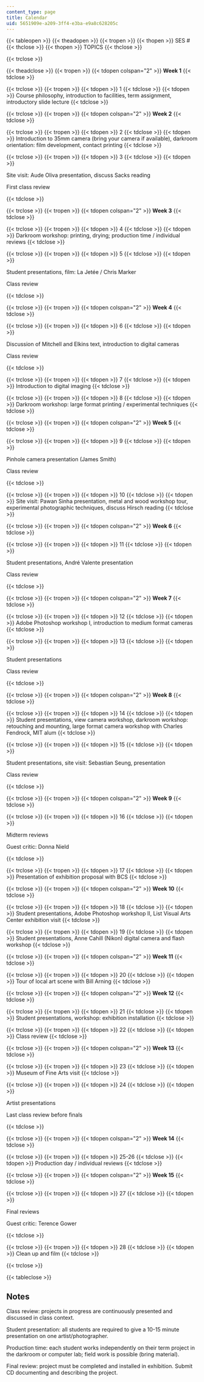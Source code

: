 ```yaml
---
content_type: page
title: Calendar
uid: 5651909e-a209-3ff4-e3ba-e9a8c628205c
---
```


{{< tableopen >}}
{{< theadopen >}}
{{< tropen >}}
{{< thopen >}}
SES #
{{< thclose >}}
{{< thopen >}}
TOPICS
{{< thclose >}}

{{< trclose >}}

{{< theadclose >}}
{{< tropen >}}
{{< tdopen colspan="2" >}}
**Week 1**
{{< tdclose >}}

{{< trclose >}}
{{< tropen >}}
{{< tdopen >}}
1
{{< tdclose >}}
{{< tdopen >}}
Course philosophy, introduction to facilities, term assignment, introductory slide lecture
{{< tdclose >}}

{{< trclose >}}
{{< tropen >}}
{{< tdopen colspan="2" >}}
**Week 2**
{{< tdclose >}}

{{< trclose >}}
{{< tropen >}}
{{< tdopen >}}
2
{{< tdclose >}}
{{< tdopen >}}
Introduction to 35mm camera (bring your camera if available), darkroom orientation: film development, contact printing
{{< tdclose >}}

{{< trclose >}}
{{< tropen >}}
{{< tdopen >}}
3
{{< tdclose >}}
{{< tdopen >}}


Site visit: Aude Oliva presentation, discuss Sacks reading

First class review


{{< tdclose >}}

{{< trclose >}}
{{< tropen >}}
{{< tdopen colspan="2" >}}
**Week 3**
{{< tdclose >}}

{{< trclose >}}
{{< tropen >}}
{{< tdopen >}}
4
{{< tdclose >}}
{{< tdopen >}}
Darkroom workshop: printing, drying; production time / individual reviews
{{< tdclose >}}

{{< trclose >}}
{{< tropen >}}
{{< tdopen >}}
5
{{< tdclose >}}
{{< tdopen >}}


Student presentations, film: La Jetée / Chris Marker

Class review


{{< tdclose >}}

{{< trclose >}}
{{< tropen >}}
{{< tdopen colspan="2" >}}
**Week 4**
{{< tdclose >}}

{{< trclose >}}
{{< tropen >}}
{{< tdopen >}}
6
{{< tdclose >}}
{{< tdopen >}}


Discussion of Mitchell and Elkins text, introduction to digital cameras

Class review


{{< tdclose >}}

{{< trclose >}}
{{< tropen >}}
{{< tdopen >}}
7
{{< tdclose >}}
{{< tdopen >}}
Introduction to digital imaging
{{< tdclose >}}

{{< trclose >}}
{{< tropen >}}
{{< tdopen >}}
8
{{< tdclose >}}
{{< tdopen >}}
Darkroom workshop: large format printing / experimental techniques
{{< tdclose >}}

{{< trclose >}}
{{< tropen >}}
{{< tdopen colspan="2" >}}
**Week 5**
{{< tdclose >}}

{{< trclose >}}
{{< tropen >}}
{{< tdopen >}}
9
{{< tdclose >}}
{{< tdopen >}}


Pinhole camera presentation (James Smith)

Class review


{{< tdclose >}}

{{< trclose >}}
{{< tropen >}}
{{< tdopen >}}
10
{{< tdclose >}}
{{< tdopen >}}
Site visit: Pawan Sinha presentation, metal and wood workshop tour, experimental photographic techniques, discuss Hirsch reading
{{< tdclose >}}

{{< trclose >}}
{{< tropen >}}
{{< tdopen colspan="2" >}}
**Week 6**
{{< tdclose >}}

{{< trclose >}}
{{< tropen >}}
{{< tdopen >}}
11
{{< tdclose >}}
{{< tdopen >}}


Student presentations, André Valente presentation

Class review


{{< tdclose >}}

{{< trclose >}}
{{< tropen >}}
{{< tdopen colspan="2" >}}
**Week 7**
{{< tdclose >}}

{{< trclose >}}
{{< tropen >}}
{{< tdopen >}}
12
{{< tdclose >}}
{{< tdopen >}}
Adobe Photoshop workshop I, introduction to medium format cameras
{{< tdclose >}}

{{< trclose >}}
{{< tropen >}}
{{< tdopen >}}
13
{{< tdclose >}}
{{< tdopen >}}


Student presentations

Class review


{{< tdclose >}}

{{< trclose >}}
{{< tropen >}}
{{< tdopen colspan="2" >}}
**Week 8**
{{< tdclose >}}

{{< trclose >}}
{{< tropen >}}
{{< tdopen >}}
14
{{< tdclose >}}
{{< tdopen >}}
Student presentations, view camera workshop, darkroom workshop: retouching and mounting, large format camera workshop with Charles Fendrock, MIT alum
{{< tdclose >}}

{{< trclose >}}
{{< tropen >}}
{{< tdopen >}}
15
{{< tdclose >}}
{{< tdopen >}}


Student presentations, site visit: Sebastian Seung, presentation

Class review


{{< tdclose >}}

{{< trclose >}}
{{< tropen >}}
{{< tdopen colspan="2" >}}
**Week 9**
{{< tdclose >}}

{{< trclose >}}
{{< tropen >}}
{{< tdopen >}}
16
{{< tdclose >}}
{{< tdopen >}}


Midterm reviews

Guest critic: Donna Nield


{{< tdclose >}}

{{< trclose >}}
{{< tropen >}}
{{< tdopen >}}
17
{{< tdclose >}}
{{< tdopen >}}
Presentation of exhibition proposal with BCS
{{< tdclose >}}

{{< trclose >}}
{{< tropen >}}
{{< tdopen colspan="2" >}}
**Week 10**
{{< tdclose >}}

{{< trclose >}}
{{< tropen >}}
{{< tdopen >}}
18
{{< tdclose >}}
{{< tdopen >}}
Student presentations, Adobe Photoshop workshop II, List Visual Arts Center exhibition visit
{{< tdclose >}}

{{< trclose >}}
{{< tropen >}}
{{< tdopen >}}
19
{{< tdclose >}}
{{< tdopen >}}
Student presentations, Anne Cahill (Nikon) digital camera and flash workshop
{{< tdclose >}}

{{< trclose >}}
{{< tropen >}}
{{< tdopen colspan="2" >}}
**Week 11**
{{< tdclose >}}

{{< trclose >}}
{{< tropen >}}
{{< tdopen >}}
20
{{< tdclose >}}
{{< tdopen >}}
Tour of local art scene with Bill Arning
{{< tdclose >}}

{{< trclose >}}
{{< tropen >}}
{{< tdopen colspan="2" >}}
**Week 12**
{{< tdclose >}}

{{< trclose >}}
{{< tropen >}}
{{< tdopen >}}
21
{{< tdclose >}}
{{< tdopen >}}
Student presentations, workshop: exhibition installation
{{< tdclose >}}

{{< trclose >}}
{{< tropen >}}
{{< tdopen >}}
22
{{< tdclose >}}
{{< tdopen >}}
Class review
{{< tdclose >}}

{{< trclose >}}
{{< tropen >}}
{{< tdopen colspan="2" >}}
**Week 13**
{{< tdclose >}}

{{< trclose >}}
{{< tropen >}}
{{< tdopen >}}
23
{{< tdclose >}}
{{< tdopen >}}
Museum of Fine Arts visit
{{< tdclose >}}

{{< trclose >}}
{{< tropen >}}
{{< tdopen >}}
24
{{< tdclose >}}
{{< tdopen >}}


Artist presentations

Last class review before finals


{{< tdclose >}}

{{< trclose >}}
{{< tropen >}}
{{< tdopen colspan="2" >}}
**Week 14**
{{< tdclose >}}

{{< trclose >}}
{{< tropen >}}
{{< tdopen >}}
25-26
{{< tdclose >}}
{{< tdopen >}}
Production day / individual reviews
{{< tdclose >}}

{{< trclose >}}
{{< tropen >}}
{{< tdopen colspan="2" >}}
**Week 15**
{{< tdclose >}}

{{< trclose >}}
{{< tropen >}}
{{< tdopen >}}
27
{{< tdclose >}}
{{< tdopen >}}


Final reviews

Guest critic: Terence Gower


{{< tdclose >}}

{{< trclose >}}
{{< tropen >}}
{{< tdopen >}}
28
{{< tdclose >}}
{{< tdopen >}}
Clean up and film
{{< tdclose >}}

{{< trclose >}}

{{< tableclose >}}

  

Notes
-----

Class review: projects in progress are continuously presented and discussed in class context.

Student presentation: all students are required to give a 10-15 minute presentation on one artist/photographer.

Production time: each student works independently on their term project in the darkroom or computer lab; field work is possible (bring material).

Final review: project must be completed and installed in exhibition. Submit CD documenting and describing the project.